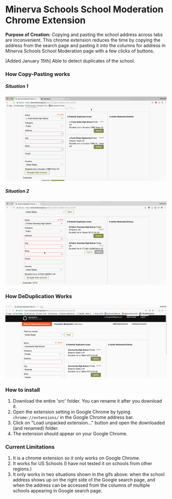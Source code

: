 # Minerva Schools School Moderation Chrome Extension
**Purpose of Creation:** Copying and pasting the school address across tabs are inconvenient. This chrome extension reduces the time by copying the address from the search page and pasting it into the columns for address in Minerva Schools School Moderation page with a few clicks of buttons.

[Added January 15th] Able to detect duplicates of the school.

### How Copy-Pasting works
##### Situation 1
![alt text](https://github.com/yongzx/MS-School-Moderation-Chrome-Extension/blob/master/src/gifs/MS-School-Moderation-Chrome-Extension-How-To-Use.gif)


##### Situation 2
![alt text](https://github.com/yongzx/MS-School-Moderation-Chrome-Extension/blob/master/src/gifs/MS-School-Moderation-Chrome-Extension-How-To-Use2.gif)


### How DeDuplication Works
![alt text](https://github.com/yongzx/MS-School-Moderation-Chrome-Extension/blob/master/src/gifs/MS-School-Moderation-Chrome-Extension-DeDuplication.gif)

### How to install
1. Download the entire 'src' folder. You can rename it after you download it.
2. Open the extension setting in Google Chrome by typing `chrome://extensions/` in the Google Chrome address bar.
3. Click on "Load unpacked extension..." button and open the downloaded (and renamed) folder.
4. The extension should appear on your Google Chrome.

### Current Limitations
1. It is a chrome extension so it only works on Google Chrome.
2. It works for US Schools (I have not tested it on schools from other regions.)
3. It only works in two situations shown in the gifs above: when the school address shows up on the right side of the Google search page, and when the address can be accessed from the columns of multiple schools appearing in Google search page.
